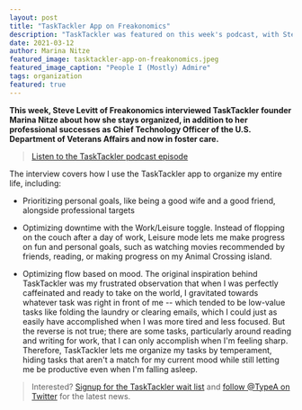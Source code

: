 ```yaml
---
layout: post
title: "TaskTackler App on Freakonomics"
description: "TaskTackler was featured on this week's podcast, with Steve Levitt interviewing founder Marina Nitze about how she stays organized."
date: 2021-03-12
author: Marina Nitze
featured_image: tasktackler-app-on-freakonomics.jpeg
featured_image_caption: "People I (Mostly) Admire"
tags: organization
featured: true
---
```


**This week, Steve Levitt of Freakonomics interviewed TaskTackler founder Marina Nitze about how she stays organized, in addition to her professional successes as Chief Technology Officer of the U.S. Department of Veterans Affairs and now in foster care.**

> [Listen to the TaskTackler podcast episode](https://freakonomics.com/podcast/pima-marina-nitze/)

The interview covers how I use the TaskTackler app to organize my entire life, including:

- Prioritizing personal goals, like being a good wife and a good friend, alongside professional targets

- Optimizing downtime with the Work/Leisure toggle. Instead of flopping on the couch after a day of work, Leisure mode lets me make progress on fun and personal goals, such as watching movies recommended by friends, reading, or making progress on my Animal Crossing island.

- Optimizing flow based on mood. The original inspiration behind TaskTackler was my frustrated observation that when I was perfectly caffeinated and ready to take on the world, I gravitated towards whatever task was right in front of me -- which tended to be low-value tasks like folding the laundry or clearing emails, which I could just as easily have accomplished when I was more tired and less focused. But the reverse is not true; there are some tasks, particularly around reading and writing for work, that I can only accomplish when I'm feeling sharp. Therefore, TaskTackler lets me organize my tasks by temperament, hiding tasks that aren't a match for my current mood while still letting me be productive even when I'm falling asleep.

> Interested? [Signup for the TaskTackler wait list](https://mailchi.mp/tasktackler/tasktackler-wait-list-signup) and [follow @TypeA on Twitter](https://twitter.com/TypeA) for the latest news.
